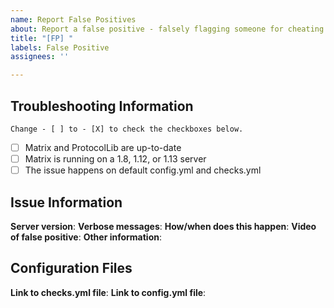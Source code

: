 ```yaml
---
name: Report False Positives
about: Report a false positive - falsely flagging someone for cheating.
title: "[FP] "
labels: False Positive
assignees: ''

---
```


## Troubleshooting Information
`Change - [ ] to - [X] to check the checkboxes below.`
- [ ] Matrix and ProtocolLib are up-to-date
- [ ] Matrix is running on a 1.8, 1.12, or 1.13 server
- [ ] The issue happens on default config.yml and checks.yml

## Issue Information
**Server version**: 
**Verbose messages**: 
**How/when does this happen**: 
**Video of false positive**: 
**Other information**: 

## Configuration Files
**Link to checks.yml file**: 
**Link to config.yml file**: 
⠀
